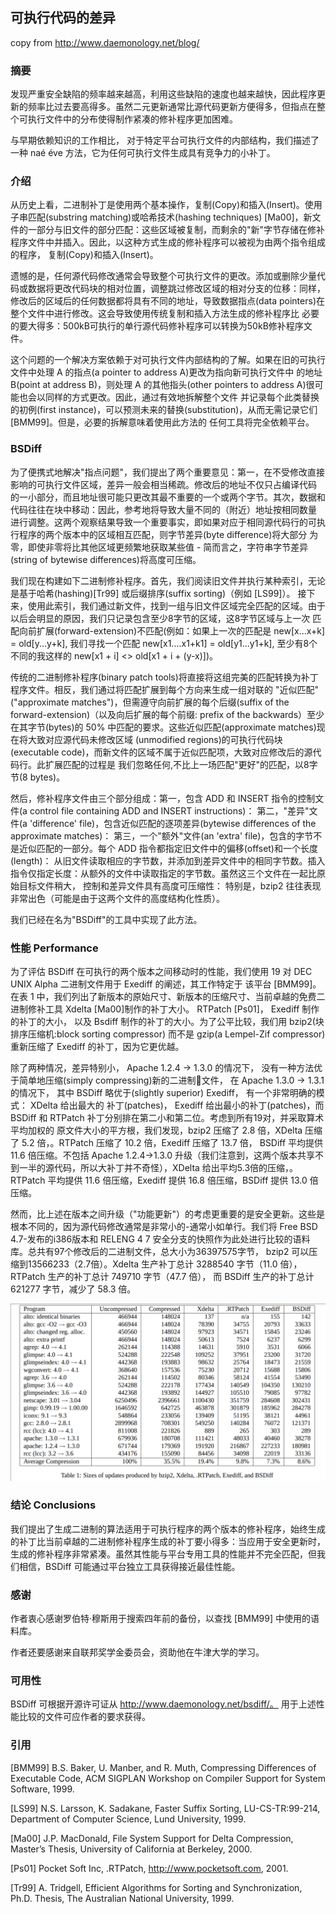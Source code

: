 ## 可执行代码的差异
copy from http://www.daemonology.net/blog/

### 摘要

发现严重安全缺陷的频率越来越高，利用这些缺陷的速度也越来越快，因此程序更新的频率比过去要高得多。虽然二元更新通常比源代码更新方便得多，但指点在整个可执行文件中的分布使得制作紧凑的修补程序更加困难。

与早期依赖知识的工作相比， 对于特定平台可执行文件的内部结构，我们描述了一种 naé éve 方法，它为任何可执行文件生成具有竞争力的小补丁。

### 介绍

从历史上看，二进制补丁是使用两个基本操作，复制(Copy)和插入(Insert)。使用子串匹配(substring matching)或哈希技术(hashing techniques) [Ma00]，新文件的一部分与旧文件的部分匹配：这些区域被复制，而剩余的"新"字节存储在修补程序文件中并插入。因此，以这种方式生成的修补程序可以被视为由两个指令组成的程序， 复制(Copy)和插入(Insert)。

遗憾的是，任何源代码修改通常会导致整个可执行文件的更改。添加或删除少量代码或数据将更改代码块的相对位置，调整跳过修改区域的相对分支的位移：同样，
修改后的区域后的任何数据都将具有不同的地址，导致数据指点(data pointers)在整个文件中进行修改。这会导致使用传统复制和插入方法生成的修补程序比
必要的要大得多：500kB可执行的单行源代码修补程序可以转换为50kB修补程序文件。

这个问题的一个解决方案依赖于对可执行文件内部结构的了解。如果在旧的可执行文件中处理 A 的指点(a pointer to address A)更改为指向新可执行文件中
的地址 B(point at address B)，则处理 A 的其他指头(other pointers to address A)很可能也会以同样的方式更改。因此，通过有效地拆解整个文件
并记录每个此类替换的初例(first instance)，可以预测未来的替换(substitution)，从而无需记录它们 [BMM99]。但是，必要的拆解意味着使用此方法的
任何工具将完全依赖平台。

### BSDiff

为了便携式地解决"指点问题"，我们提出了两个重要意见：第一，在不受修改直接影响的可执行文件区域，差异一般会相当稀疏。修改后的地址不仅只占编译代码
的一小部分，而且地址很可能只更改其最不重要的一个或两个字节。其次，数据和代码往往在块中移动：因此，参考地将导致大量不同的（附近）地址按相同数量
进行调整。这两个观察结果导致一个重要事实，即如果对应于相同源代码行的可执行程序的两个版本中的区域相互匹配，则字节差异(byte difference)将大部分
为零，即使非零将比其他区域更频繁地获取某些值 - 简而言之，字符串字节差异(string of bytewise differences)将高度可压缩。

我们现在构建如下二进制修补程序。首先，我们阅读旧文件并执行某种索引，无论是基于哈希(hashing)[Tr99] 或后缀排序(suffix sorting)（例如 [LS99]）。
接下来，使用此索引，我们通过新文件，找到一组与旧文件区域完全匹配的区域。由于以后会明显的原因，我们只记录包含至少8字节的区域，这8字节区域与上一次
匹配向前扩展(forward-extension)不匹配(例如：如果上一次的匹配是 new[x...x+k] = old[y...y+k], 我们寻找一个匹配 new[x1....x1+k1] = 
old[y1...y1+k], 至少有8个不同的我这样的 new[x1 + i] <> old[x1 + i + (y-x)])。

传统的二进制修补程序(binary patch tools)将直接将这组完美的匹配转换为补丁程序文件。相反，我们通过将匹配扩展到每个方向来生成一组对联的
"近似匹配"("approximate matches")，但需遵守向前扩展的每个后缀(suffix of the forward-extension)（以及向后扩展的每个前缀:
prefix of the backwards）至少在其字节(bytes)的 50% 中匹配的要求。这些近似匹配(approximate matches)现在将大致对应源代码未修改区域
(unmodified regions)的可执行代码块(executable code)，而新文件的区域不属于近似匹配项，大致对应修改后的源代码行。此扩展匹配的过程是
我们忽略任何,不比上一场匹配"更好"的匹配，以8字节(8 bytes)。

然后，修补程序文件由三个部分组成：第一，包含 ADD 和 INSERT 指令的控制文件(a control file containing ADD and INSERT instructions)：
 第二，"差异"文件(a 'difference' file)，包含近似匹配的逐项差异(bytewise differences of the approximate matches)：
 第三，一个"额外"文件(an 'extra' file)，包含的字节不是近似匹配的一部分。每个 ADD 指令都指定旧文件中的偏移(offset)和一个长度(length)：
 从旧文件读取相应的字节数，并添加到差异文件中的相同字节数。插入指令仅指定长度：从额外的文件中读取指定的字节数。虽然这三个文件在一起比原始目标文件稍大，
控制和差异文件具有高度可压缩性： 特别是，bzip2 往往表现非常出色（可能是由于这两个文件的高度结构化性质）。

我们已经在名为"BSDiff"的工具中实现了此方法。

### 性能 Performance

为了评估 BSDiff 在可执行的两个版本之间移动时的性能，我们使用 19 对 DEC UNIX Alpha 二进制文件用于 Exediff 的阐述，其工作特定于
该平台 [BMM99]。在表 1 中，我们列出了新版本的原始尺寸、新版本的压缩尺寸、当前卓越的免费二进制修补工具 Xdelta [Ma00]制作的补丁大小。
RTPatch [Ps01]， Exediff 制作的补丁的大小， 以及 Bsdiff 制作的补丁的大小。为了公平比较，我们用 
bzip2(块排序压缩机:block sorting compressor) 而不是 gzip(a Lempel-Zif compressor)重新压缩了 Exediff 的补丁，因为它更优越。


除了两种情况，差异特别小， Apache 1.2.4 → 1.3.0 的情况下， 没有一种方法优于简单地压缩(simply compressing)新的二进制📃文件， 
在 Apache 1.3.0 → 1.3.1 的情况下， 其中 BSDiff 略优于(slightly superior) Exediff， 有一个非常明确的模式： XDelta 给出最大的
补丁(patches)， Exediff 给出最小的补丁(patches)，而 BSDiff 和 RTPatch 补丁分别排在第二小和第二位。考虑到所有19对，并采取算术平均加权的
原文件大小的平方根，我们发现，bzip2 压缩了 2.8 倍，XDelta 压缩了 5.2 倍，。RTPatch 压缩了 10.2 倍，Exediff 压缩了 13.7 倍，
BSDiff 平均提供 11.6 倍压缩。不包括 Apache 1.2.4→1.3.0 升级（我们注意到，这两个版本共享不到一半的源代码，所以大补丁并不奇怪），XDelta 
给出平均5.3倍的压缩，。RTPatch 平均提供 11.6 倍压缩，Exediff 提供 16.8 倍压缩，BSDiff 提供 13.0 倍压缩。

然而，比上述在版本之间升级（"功能更新"）的考虑更重要的是安全更新。这些是根本不同的，因为源代码修改通常是非常小的-通常小如单行。我们将
Free BSD 4.7-发布的i386版本和 RELENG 4 7 安全分支的快照作为此处进行比较的语料库。总共有97个修改后的二进制文件，总大小为36397575字节，
bzip2 可以压缩到13566233（2.7倍）。Xdelta 生产补丁总计 3288540 字节（11.0 倍）， RTPatch 生产的补丁总计 749710 字节（47.7 倍），
而 BSDiff 生产的补丁总计 621277 字节，减少了 58.3 倍。

![性能对比](./images/b.png)

### 结论 Conclusions

我们提出了生成二进制的算法适用于可执行程序的两个版本的修补程序，始终生成的补丁比当前卓越的二进制修补程序生成的补丁要小得多：当应用于安全更新时，生成的修补程序非常紧凑。虽然其性能与平台专用工具的性能并不完全匹配，但我们相信，BSDiff 可能通过平台独立工具获得接近最佳性能。

### 感谢

作者衷心感谢罗伯特·穆斯用于搜索四年前的备份，以查找 [BMM99] 中使用的语料库。

作者还要感谢来自联邦奖学金委员会，资助他在牛津大学的学习。

### 可用性

BSDiff 可根据开源许可证从 http://www.daemonology.net/bsdiff/。 用于上述性能比较的文件可应作者的要求获得。

### 引用

[BMM99] B.S. Baker, U. Manber, and R. Muth, Compressing Differences of Executable Code, ACM SIGPLAN Workshop on Compiler Support for System Software, 1999.

[LS99] N.S. Larsson, K. Sadakane, Faster Suffix Sorting, LU-CS-TR:99-214, Department of Computer Science, Lund University, 1999.

[Ma00] J.P. MacDonald, File System Support for Delta Compression, Master’s Thesis, University of California at Berkeley, 2000.

[Ps01] Pocket Soft Inc, .RTPatch, http://www.pocketsoft.com, 2001.

[Tr99] A. Tridgell, Efficient Algorithms for Sorting and Synchronization, Ph.D. Thesis, The Australian National University, 1999.










